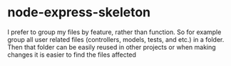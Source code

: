 # node-express-skeleton
I prefer to group my files by feature, rather than function. So for example group all user related files (controllers, models, tests, and etc.) in a folder. Then that folder can be easily reused in other projects or when making changes it is easier to find the files affected
